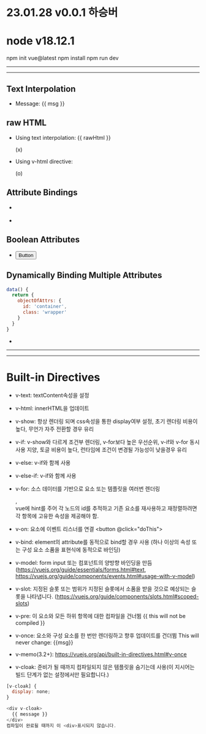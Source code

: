 # 23.01.28 v0.0.1 하승버

# node v18.12.1

npm init vue@latest
npm install
npm run dev

---

---

## Text Interpolation

- <span>Message: {{ msg }}</span>

## raw HTML

- <p>Using text interpolation: {{ rawHtml }}</p> (x)
- <p>Using v-html directive: <span v-html="rawHtml"></span></p> (o) <!-- xss취약점 가능성 -->

## Attribute Bindings

- <div v-bind:id="dynamicId"></div>
- <div :id="dynamicId"></div>

## Boolean Attributes

- <button :disabled="isButtonDisabled">Button</button>

## Dynamically Binding Multiple Attributes

```javascript
data() {
  return {
    objectOfAttrs: {
      id: 'container',
      class: 'wrapper'
    }
  }
}
```

- <div v-bind="objectOfAttrs"></div>

---

---

# Built-in Directives

- v-text: textContent속성을 설정

- v-html: innerHTML을 업데이트

- v-show: 항상 렌더링 되며 css속성을 통한 display여부 설정, 초기 렌더링 비용이 높다, 무언가 자주 전환할 경우 유리

- v-if: v-show와 다르게 조건부 렌더링, v-for보다 높은 우선순위, v-if와 v-for 동시사용 지양, 토글 비용이 높다, 런타임에 조건이 변경될 가능성이 낮을경우 유리
- v-else: v-if와 함께 사용

- v-else-if: v-if와 함께 사용

- v-for: 소스 데이터를 기반으로 요소 또는 템플릿을 여러번 렌더링 <div v-for="item in items">, <div v-for="(item, index) in items"></div>
  vue에 hint를 주어 각 노드의 id를 추적하고 기존 요소를 재사용하고 재정렬하려면 각 항목에 고유한 속성을 제공해야 함. <div v-for="item in items" :key="item.id">

- v-on: 요소에 이벤트 리스너를 연결 <button @click="doThis"></button>

- v-bind: element의 attribute를 동적으로 bind할 경우 사용 (하나 이상의 속성 또는 구성 요소 소품을 표현식에 동적으로 바인딩)

- v-model: form input 또는 컴포넌트의 양방향 바인딩을 만듬 (https://vuejs.org/guide/essentials/forms.html#text, https://vuejs.org/guide/components/events.html#usage-with-v-model)

- v-slot: 지정된 슬롯 또는 범위가 지정된 슬롯에서 소품을 받을 것으로 예상되는 슬롯을 나타냅니다. (https://vuejs.org/guide/components/slots.html#scoped-slots)

- v-pre: 이 요소와 모든 하위 항목에 대한 컴파일을 건너뜀 <span v-pre>{{ this will not be compiled }}</span>

- v-once: 요소와 구성 요소를 한 번만 렌더링하고 향후 업데이트를 건더뜀 <span v-once>This will never change: {{msg}}</span>

- v-memo(3.2+): https://vuejs.org/api/built-in-directives.html#v-once

- v-cloak: 준비가 될 때까지 컴파일되지 않은 템플릿을 숨기는데 사용(이 지시어는 빌드 단계가 없는 설정에서만 필요합니다.)

```javascript
[v-cloak] {
  display: none;
}

<div v-cloak>
  {{ message }}
</div>
컴파일이 완료될 때까지 이 <div>표시되지 않습니다.
```
